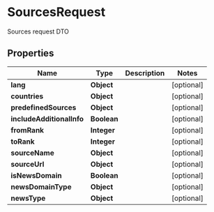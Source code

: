 

# SourcesRequest

Sources request DTO

## Properties

| Name | Type | Description | Notes |
|------------ | ------------- | ------------- | -------------|
|**lang** | **Object** |  |  [optional] |
|**countries** | **Object** |  |  [optional] |
|**predefinedSources** | **Object** |  |  [optional] |
|**includeAdditionalInfo** | **Boolean** |  |  [optional] |
|**fromRank** | **Integer** |  |  [optional] |
|**toRank** | **Integer** |  |  [optional] |
|**sourceName** | **Object** |  |  [optional] |
|**sourceUrl** | **Object** |  |  [optional] |
|**isNewsDomain** | **Boolean** |  |  [optional] |
|**newsDomainType** | **Object** |  |  [optional] |
|**newsType** | **Object** |  |  [optional] |



